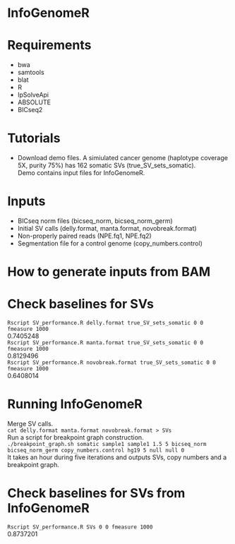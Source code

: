 # InfoGenomeR
# Requirements
- bwa
- samtools
- blat
- R
- lpSolveApi
- ABSOLUTE
- BICseq2
# Tutorials
- Download demo files.
A simiulated cancer genome (haplotype coverage 5X, purity 75%) has 162 somatic SVs (true_SV_sets_somatic).\
Demo contains input files for InfoGenomeR. 

# Inputs
- BICseq norm files (bicseq_norm, bicseq_norm_germ)
- Initial SV calls (delly.format, manta.format, novobreak.format)
- Non-properly paired reads (NPE.fq1, NPE.fq2)
- Segmentation file for a control genome (copy_numbers.control)
# How to generate inputs from BAM
# Check baselines for SVs
`Rscript SV_performance.R delly.format true_SV_sets_somatic 0 0 fmeasure 1000`\
0.7405248\
`Rscript SV_performance.R manta.format true_SV_sets_somatic 0 0 fmeasure 1000`\
0.8129496\
`Rscript SV_performance.R novobreak.format true_SV_sets_somatic 0 0 fmeasure 1000`\
0.6408014
# Running InfoGenomeR
Merge SV calls.\
`cat delly.format manta.format novobreak.format > SVs`\
Run a script for breakpoint graph construction.\
`./breakpoint_graph.sh somatic sample1 sample1 1.5 5 bicseq_norm bicseq_norm_germ copy_numbers.control hg19 5 null null 0`\
It takes an hour during five iterations and outputs SVs, copy numbers and a breakpoint graph.
# Check baselines for SVs from InfoGenomeR
`Rscript SV_performance.R SVs 0 0 fmeasure 1000`\
0.8737201

